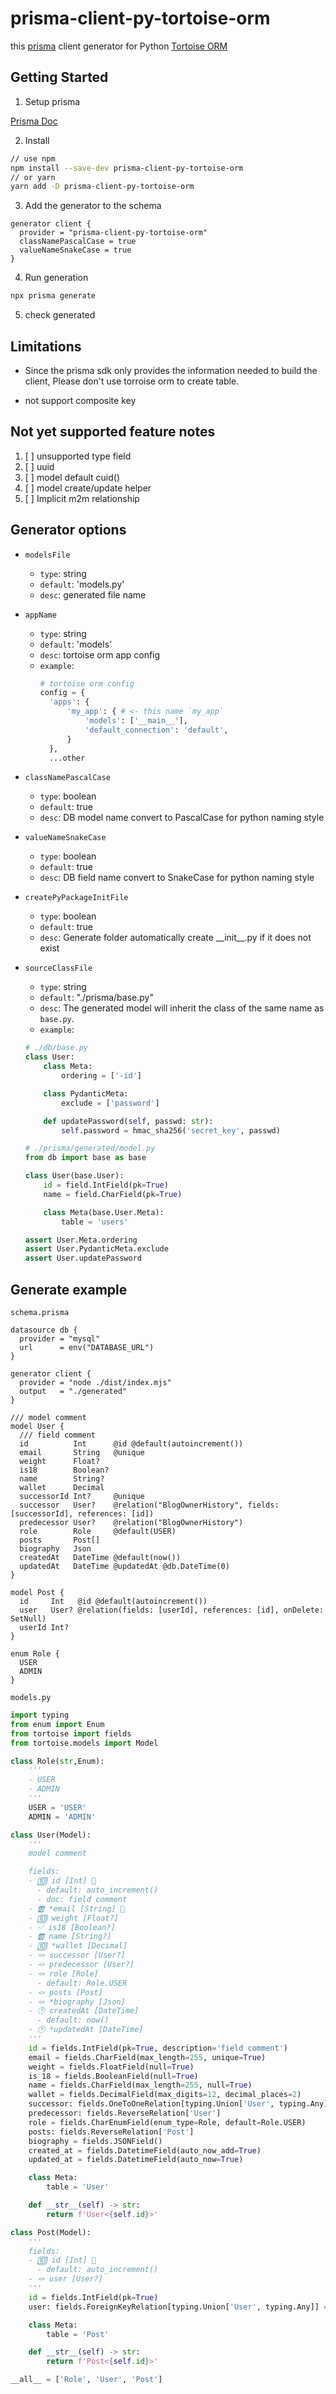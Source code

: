 # prisma-client-py-tortoise-orm

this [prisma](https://github.com/prisma/prisma) client generator for Python [Tortoise ORM](https://github.com/tortoise/tortoise-orm)

## Getting Started

1. Setup prisma

[Prisma Doc](https://www.prisma.io/docs/getting-started)

2. Install

```bash
// use npm
npm install --save-dev prisma-client-py-tortoise-orm
// or yarn
yarn add -D prisma-client-py-tortoise-orm
```

3. Add the generator to the schema

```prisma
generator client {
  provider = "prisma-client-py-tortoise-orm"
  classNamePascalCase = true
  valueNameSnakeCase = true
}
```

4. Run generation

```bash
npx prisma generate
```

5. check generated

## Limitations

- Since the prisma sdk only provides the information needed to build the client, Please don't use torroise orm to create table.

- not support composite key

## Not yet supported feature notes

1. [ ] unsupported type field
2. [ ] uuid
3. [ ] model default cuid()
4. [ ] model create/update helper
5. [ ] Implicit m2m relationship

## Generator options

- `modelsFile`
  - `type`: string
  - `default`: 'models.py'
  - `desc`: generated file name
- `appName`
  - `type`: string
  - `default`: 'models'
  - `desc`: tortoise orm app config
  - `example`:
    ```py
    # tortoise orm config
    config = {
      'apps': {
          'my_app': { # <- this name `my_app`
              'models': ['__main__'],
              'default_connection': 'default',
          }
      },
      ...other
    ```
- `classNamePascalCase`
  - `type`: boolean
  - `default`: true
  - `desc`: DB model name convert to PascalCase for python naming style
- `valueNameSnakeCase`
  - `type`: boolean
  - `default`: true
  - `desc`: DB field name convert to SnakeCase for python naming style
- `createPyPackageInitFile`
  - `type`: boolean
  - `default`: true
  - `desc`: Generate folder automatically create \_\_init\_\_.py if it does not exist
- `sourceClassFile`

  - `type`: string
  - `default`: "./prisma/base.py"
  - `desc`: The generated model will inherit the class of the same name as `base.py`.
  - `example`:

  ```py
  # ./db/base.py
  class User:
      class Meta:
          ordering = ['-id']

      class PydanticMeta:
          exclude = ['password']

      def updatePassword(self, passwd: str):
          self.password = hmac_sha256('secret_key', passwd)
  ```

  ```py
  # ./prisma/generated/model.py
  from db import base as base

  class User(base.User):
      id = field.IntField(pk=True)
      name = field.CharField(pk=True)

      class Meta(base.User.Meta):
          table = 'users'

  assert User.Meta.ordering
  assert User.PydanticMeta.exclude
  assert User.updatePassword
  ```

## Generate example

`schema.prisma`

```prisma
datasource db {
  provider = "mysql"
  url      = env("DATABASE_URL")
}

generator client {
  provider = "node ./dist/index.mjs"
  output   = "./generated"
}

/// model comment
model User {
  /// field comment
  id          Int      @id @default(autoincrement())
  email       String   @unique
  weight      Float?
  is18        Boolean?
  name        String?
  wallet      Decimal
  successorId Int?     @unique
  successor   User?    @relation("BlogOwnerHistory", fields: [successorId], references: [id])
  predecessor User?    @relation("BlogOwnerHistory")
  role        Role     @default(USER)
  posts       Post[]
  biography   Json
  createdAt   DateTime @default(now())
  updatedAt   DateTime @updatedAt @db.DateTime(0)
}

model Post {
  id     Int   @id @default(autoincrement())
  user   User? @relation(fields: [userId], references: [id], onDelete: SetNull)
  userId Int?
}

enum Role {
  USER
  ADMIN
}
```

`models.py`

```py
import typing
from enum import Enum
from tortoise import fields
from tortoise.models import Model

class Role(str,Enum):
    '''
    - USER
    - ADMIN
    '''
    USER = 'USER'
    ADMIN = 'ADMIN'

class User(Model):
    '''
    model comment

    fields:
    - 🔟 id [Int] 🔑
      - default: auto_increment()
      - doc: field comment
    - 🆎 *email [String] 📌
    - 🔟 weight [Float?]
    - ✅ is18 [Boolean?]
    - 🆎 name [String?]
    - 🔟 *wallet [Decimal]
    - 🪢 successor [User?]
    - 🪢 predecessor [User?]
    - 🪢 role [Role]
      - default: Role.USER
    - 🪢 posts [Post]
    - 🪢 *biography [Json]
    - 🕑 createdAt [DateTime]
      - default: now()
    - 🕑 *updatedAt [DateTime]
    '''
    id = fields.IntField(pk=True, description='field comment')
    email = fields.CharField(max_length=255, unique=True)
    weight = fields.FloatField(null=True)
    is_18 = fields.BooleanField(null=True)
    name = fields.CharField(max_length=255, null=True)
    wallet = fields.DecimalField(max_digits=12, decimal_places=2)
    successor: fields.OneToOneRelation[typing.Union['User', typing.Any]] = fields.OneToOneField(source_field='successorId', model_name='models.User', to_field='id', related_name='user_successor', null=True)
    predecessor: fields.ReverseRelation['User']
    role = fields.CharEnumField(enum_type=Role, default=Role.USER)
    posts: fields.ReverseRelation['Post']
    biography = fields.JSONField()
    created_at = fields.DatetimeField(auto_now_add=True)
    updated_at = fields.DatetimeField(auto_now=True)

    class Meta:
        table = 'User'

    def __str__(self) -> str:
        return f'User<{self.id}>'

class Post(Model):
    '''
    fields:
    - 🔟 id [Int] 🔑
      - default: auto_increment()
    - 🪢 user [User?]
    '''
    id = fields.IntField(pk=True)
    user: fields.ForeignKeyRelation[typing.Union['User', typing.Any]] = fields.ForeignKeyField(source_field='userId', model_name='models.User', to_field='id', related_name='post_user', on_delete=fields.SET_NULL, null=True)

    class Meta:
        table = 'Post'

    def __str__(self) -> str:
        return f'Post<{self.id}>'

__all__ = ['Role', 'User', 'Post']
```
